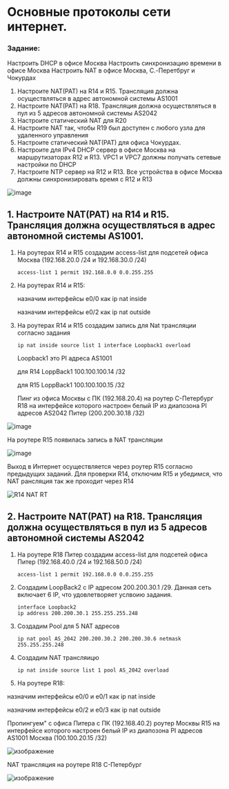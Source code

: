 #  Основные протоколы сети интернет.

###  Задание:

Настроить DHCP в офисе Москва
Настроить синхронизацию времени в офисе Москва
Настроить NAT в офисе Москва, C.-Перетбруг и Чокурдах


1. Настроите NAT(PAT) на R14 и R15. Трансляция должна осуществляться в адрес автономной системы AS1001
2. Настроите NAT(PAT) на R18. Трансляция должна осуществляться в пул из 5 адресов автономной системы AS2042
3. Настроите статический NAT для R20
4. Настроите NAT так, чтобы R19 был доступен с любого узла для удаленного управления
5. Настроите статический NAT(PAT) для офиса Чокурдах.
6. Настроите для IPv4 DHCP сервер в офисе Москва на маршрутизаторах R12 и R13. VPC1 и VPC7 должны получать сетевые настройки по DHCP
7. Настроите NTP сервер на R12 и R13. Все устройства в офисе Москва должны синхронизировать время с R12 и R13

![image](https://github.com/user-attachments/assets/04707f54-78e8-4f23-9ebe-14210cb62d46)

## 1. Настроите NAT(PAT) на R14 и R15. Трансляция должна осуществляться в адрес автономной системы AS1001.

1. На роутерах R14 и R15 создадим access-list для подсетей офиса Москва (192.168.20.0 /24 и 192.168.30.0 /24)

       access-list 1 permit 192.168.0.0 0.0.255.255
       
2. На роутерах R14 и R15: 

   назначим интерфейсы e0/0 как ip nat inside

   назначим интерфейсы e0/2 как ip nat outside

3. На роутерах R14 и R15 создадим запись для Nat трансляции согласно задания

       ip nat inside source list 1 interface Loopback1 overload
       
    Loopback1 это PI адреса AS1001

    для R14 LoppBack1 100.100.100.14 /32

    для R15 LoppBack1 100.100.100.15 /32
    
    Пинг из офиса Москвы с ПК (192.168.20.4) на роутер С-Петербург R18 на интерфейсе которого настроен белый IP из диапозона PI адресов AS2042 Питер (200.200.30.18 /32)

![image](https://github.com/user-attachments/assets/3390e793-d653-4bcf-a646-5b519ea14093)

На роутере R15 появилась запись в NAT трансляции

![image](https://github.com/user-attachments/assets/5d8f7664-9354-4402-b8ad-b375843e921b)

Выход в Интернет осуществляется через роутер R15 согласно предыдущих заданий. Для проверки R14, отключим R15 и убедимся, что NAT рансляция так же проходит через R14

![R14 NAT RT](https://github.com/user-attachments/assets/617c9183-7dda-49e9-9e92-a6eb14df2500)



## 2. Настроите NAT(PAT) на R18. Трансляция должна осуществляться в пул из 5 адресов автономной системы AS2042

1. На роутере R18 Питер создадим access-list для подсетей офиса Питер (192.168.40.0 /24 и 192.168.50.0 /24)

       access-list 1 permit 192.168.0.0 0.0.255.255
2. Создадим LoopBack2 с IP адресом 200.200.30.1 /29. Данная сеть включает 6 IP, что удовлетворяет услвоию задания.

       interface Loopback2
       ip address 200.200.30.1 255.255.255.248
3. Создадим Pool для 5 NAT адресов

       ip nat pool AS_2042 200.200.30.2 200.200.30.6 netmask 255.255.255.248

4. Создадим NAT трансляицю

       ip nat inside source list 1 pool AS_2042 overload

5. На роутере R18:

назначим интерфейсы e0/0 и e0/1 как ip nat inside

назначим интерфейсы e0/2 и e0/3 как ip nat outside
   
Пропингуем" с офиса Питера с ПК (192.168.40.2) роутер Москвы R15 на интерфейсе которого настроен белый IP из диапозона PI адресов AS1001 Москва (100.100.20.15 /32)

![изображение](https://github.com/user-attachments/assets/7c25ff34-e3a4-4cec-bc54-84ba0d91002a)

NAT трансляция на роутере R18 C-Петербург

![изображение](https://github.com/user-attachments/assets/662aab92-040d-4446-912b-45c4d48a94fe)

